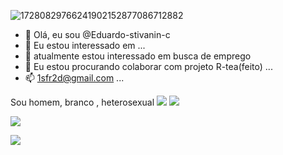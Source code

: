 ![17280829766241902152877086712882](https://github.com/user-attachments/assets/64a7905a-e180-49cf-874a-d16bbb02d6bb)
- 👋 Olá, eu sou @Eduardo-stivanin-c
- 👀 Eu estou interessado em ...
- 🌱 atualmente estou interessado em busca de emprego
- 💞️ Eu estou  procurando colaborar com projeto R-tea(feito)  ...
- 📫 1sfr2d@gmail.com ...
 

Sou homem, branco , heterosexual
![](https://www.instagram.com/p/DA9FxKCPpX2h2oq4iERQnYuC4SBRHQx-DyV3gY0/?igsh=YzljYTk1ODg3Zg==)
<image  src="https://cdn.discordapp.com/attachments/1187437959025270876/1214704628378116176/20240305_193527.jpg?ex=65fa14d7&is=65e79fd7&hm=a3bb1537d4aaeea56a035fdd178ad9e793afad692a32154dfdf368a773a69c5d&"></image>



<image  src="https://cdn.discordapp.com/attachments/1187437959025270876/1214704628378116176/20240305_193527.jpg?ex=65fa14d7&is=65e79fd7&hm=a3bb1537d4aaeea56a035fdd178ad9e793afad692a32154dfdf368a773a69c5d&"></image>

<img src="
https://www.instagram.com/p/DA9FxKCPpX2h2oq4iERQnYuC4SBRHQx-DyV3gY0/?igsh=YzljYTk1ODg3Zg==">
</table>

 

<!---
Eduardo-stivanin-c/Eduardo-stivanin-c is a ✨ special ✨ repository because its `README.md` (this file) appears on your GitHub profile.
You can click the Preview link to take a look at your changes.
--->
